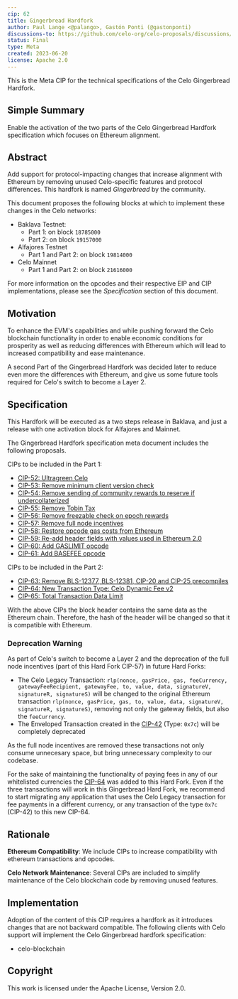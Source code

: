 ```yaml
---
cip: 62
title: Gingerbread Hardfork
author: Paul Lange <@palango>, Gastón Ponti (@gastonponti)
discussions-to: https://github.com/celo-org/celo-proposals/discussions/378
status: Final
type: Meta
created: 2023-06-20
license: Apache 2.0
---
```


This is the Meta CIP for the technical specifications of the Celo Gingerbread Hardfork.

## Simple Summary

Enable the activation of the two parts of the Celo Gingerbread Hardfork specification which focuses on Ethereum alignment.

## Abstract

Add support for protocol-impacting changes that increase alignment with Ethereum by removing unused Celo-specific features and protocol differences. This hardfork is named _Gingerbread_ by the community.

This document proposes the following blocks at which to implement these changes in the Celo networks:

- Baklava Testnet:
  - Part 1: on block `18785000`
  - Part 2: on block `19157000`
- Alfajores Testnet
  - Part 1 and Part 2: on block `19814000`
- Celo Mainnet
  - Part 1 and Part 2: on block `21616000`

For more information on the opcodes and their respective EIP and CIP implementations, please see the _Specification_ section of this document.

## Motivation

To enhance the EVM's capabilities and while pushing forward the Celo blockchain functionality in order to enable economic conditions for prosperity as well as reducing differences with Ethereum which will lead to increased compatibility and ease maintenance.

A second Part of the Gingerbread Hardfork was decided later to reduce even more the differences with Ethereum, and give us some future tools required for Celo's switch to become a Layer 2.

## Specification

This Hardfork will be executed as a two steps release in Baklava, and just a release with one activation block for Alfajores and Mainnet.

The Gingerbread Hardfork specification meta document includes the following proposals.

CIPs to be included in the Part 1:

- [CIP-52: Ultragreen Celo](https://github.com/celo-org/celo-proposals/blob/master/CIPs/cip-0052.md)
- [CIP-53: Remove minimum client version check](https://github.com/celo-org/celo-proposals/blob/master/CIPs/cip-0053.md)
- [CIP-54: Remove sending of community rewards to reserve if undercollaterized](https://github.com/celo-org/celo-proposals/blob/master/CIPs/cip-0054.md)
- [CIP-55: Remove Tobin Tax](https://github.com/celo-org/celo-proposals/blob/master/CIPs/cip-0055.md)
- [CIP-56: Remove freezable check on epoch rewards](https://github.com/celo-org/celo-proposals/blob/master/CIPs/cip-0056.md)
- [CIP-57: Remove full node incentives](https://github.com/celo-org/celo-proposals/blob/master/CIPs/cip-0057.md)
- [CIP-58: Restore opcode gas costs from Ethereum](https://github.com/celo-org/celo-proposals/blob/master/CIPs/cip-0058.md)
- [CIP-59: Re-add header fields with values used in Ethereum 2.0](https://github.com/celo-org/celo-proposals/blob/master/CIPs/cip-0059.md)
- [CIP-60: Add GASLIMIT opcode](https://github.com/celo-org/celo-proposals/blob/master/CIPs/cip-0060.md)
- [CIP-61: Add BASEFEE opcode](https://github.com/celo-org/celo-proposals/blob/master/CIPs/cip-0061.md)

CIPs to be included in the Part 2:

- [CIP-63: Remove BLS-12377, BLS-12381, CIP-20 and CIP-25 precompiles](https://github.com/celo-org/celo-proposals/blob/master/CIPs/cip-0063.md)
- [CIP-64: New Transaction Type: Celo Dynamic Fee v2](https://github.com/celo-org/celo-proposals/blob/master/CIPs/cip-0064.md)
- [CIP-65: Total Transaction Data Limit](https://github.com/celo-org/celo-proposals/blob/master/CIPs/cip-0065.md)

With the above CIPs the block header contains the same data as the Ethereum chain. Therefore, the hash of the header will be changed so that it is compatible with Ethereum.

### Deprecation Warning

As part of Celo's switch to become a Layer 2 and the deprecation of the full node incentives (part of this Hard Fork CIP-57) in future Hard Forks:

- The Celo Legacy Transaction: `rlp(nonce, gasPrice, gas, feeCurrency, gatewayFeeRecipient, gatewayFee, to, value, data, signatureV, signatureR, signatureS)` will be changed to the original Ethereum transaction `rlp(nonce, gasPrice, gas, to, value, data, signatureV, signatureR, signatureS)`, removing not only the gateway fields, but also the `feeCurrency`.
- The Enveloped Transaction created in the [CIP-42](https://github.com/celo-org/celo-proposals/blob/master/CIPs/cip-0042.md) (Type: `0x7c`) will be completely deprecated

As the full node incentives are removed these transactions not only consume unnecesary space, but bring unnecessary complexity to our codebase.

For the sake of maintaining the functionality of paying fees in any of our whitelisted currencies the [CIP-64](https://github.com/celo-org/celo-proposals/blob/master/CIPs/cip-0064.md) was added to this Hard Fork. Even if the three transactions will work in this Gingerbread Hard Fork, we recommend to start migrating any application that uses the Celo Legacy transaction for fee payments in a different currency, or any transaction of the type `0x7c` (CIP-42) to this new CIP-64.

## Rationale

__Ethereum Compatibility__: We include CIPs to increase compatibility with ethereum transactions and opcodes.

__Celo Network Maintenance__: Several CIPs are included to simplify maintenance of the Celo blockchain code by removing unused features.

## Implementation

Adoption of the content of this CIP requires a hardfork as it introduces changes that are not backward compatible. The following clients with Celo support will implement the Celo Gingerbread hardfork specification:

- celo-blockchain

## Copyright

This work is licensed under the Apache License, Version 2.0.
